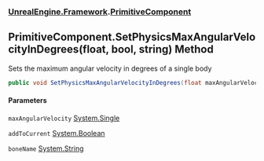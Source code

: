 ### [UnrealEngine.Framework](UnrealEngine_Framework.md 'UnrealEngine.Framework').[PrimitiveComponent](PrimitiveComponent.md 'UnrealEngine.Framework.PrimitiveComponent')
## PrimitiveComponent.SetPhysicsMaxAngularVelocityInDegrees(float, bool, string) Method
Sets the maximum angular velocity in degrees of a single body  
```csharp
public void SetPhysicsMaxAngularVelocityInDegrees(float maxAngularVelocity, bool addToCurrent=false, string boneName=null);
```
#### Parameters
<a name='UnrealEngine_Framework_PrimitiveComponent_SetPhysicsMaxAngularVelocityInDegrees(float_bool_string)_maxAngularVelocity'></a>
`maxAngularVelocity` [System.Single](https://docs.microsoft.com/en-us/dotnet/api/System.Single 'System.Single')  
  
<a name='UnrealEngine_Framework_PrimitiveComponent_SetPhysicsMaxAngularVelocityInDegrees(float_bool_string)_addToCurrent'></a>
`addToCurrent` [System.Boolean](https://docs.microsoft.com/en-us/dotnet/api/System.Boolean 'System.Boolean')  
  
<a name='UnrealEngine_Framework_PrimitiveComponent_SetPhysicsMaxAngularVelocityInDegrees(float_bool_string)_boneName'></a>
`boneName` [System.String](https://docs.microsoft.com/en-us/dotnet/api/System.String 'System.String')  
  

